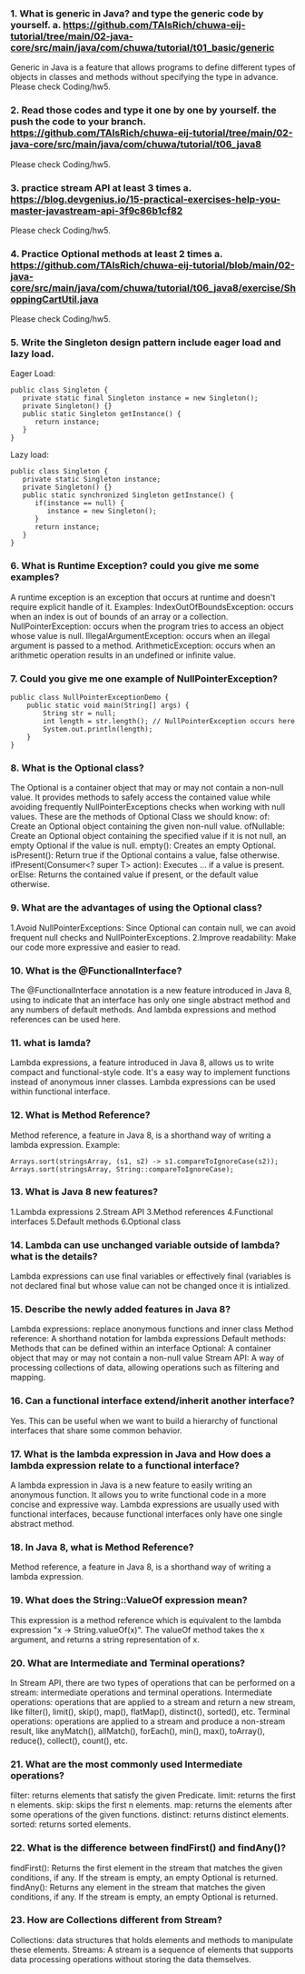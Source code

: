 ### 1. What is generic in Java? and type the generic code by yourself. a. https://github.com/TAIsRich/chuwa-eij-tutorial/tree/main/02-java-core/src/main/java/com/chuwa/tutorial/t01_basic/generic
Generic in Java is a feature that allows programs to define different types of objects in classes and methods without specifying the type in advance.
Please check Coding/hw5.

### 2. Read those codes and type it one by one by yourself. the push the code to your branch. https://github.com/TAIsRich/chuwa-eij-tutorial/tree/main/02-java-core/src/main/java/com/chuwa/tutorial/t06_java8
Please check Coding/hw5.

### 3. practice stream API at least 3 times a. https://blog.devgenius.io/15-practical-exercises-help-you-master-javastream-api-3f9c86b1cf82
Please check Coding/hw5.

### 4. Practice Optional methods at least 2 times a. https://github.com/TAIsRich/chuwa-eij-tutorial/blob/main/02-java-core/src/main/java/com/chuwa/tutorial/t06_java8/exercise/ShoppingCartUtil.java
Please check Coding/hw5.

### 5. Write the Singleton design pattern include eager load and lazy load.
Eager Load:
```
public class Singleton {
   private static final Singleton instance = new Singleton();  
   private Singleton() {}  
   public static Singleton getInstance() {
      return instance;
   }
}
```
Lazy load:
```
public class Singleton {
   private static Singleton instance;
   private Singleton() {}
   public static synchronized Singleton getInstance() {
      if(instance == null) {
         instance = new Singleton();
      }
      return instance;
   }
}
```

### 6. What is Runtime Exception? could you give me some examples?
A runtime exception is an exception that occurs at runtime and doesn't require explicit handle of it. Examples:
IndexOutOfBoundsException: occurs when an index is out of bounds of an array or a collection.
NullPointerException: occurs when the program tries to access an object whose value is null.
IllegalArgumentException: occurs when an illegal argument is passed to a method.
ArithmeticException: occurs when an arithmetic operation results in an undefined or infinite value.

### 7. Could you give me one example of NullPointerException?
```
public class NullPointerExceptionDemo {
    public static void main(String[] args) {
        String str = null;
        int length = str.length(); // NullPointerException occurs here
        System.out.println(length);
    }
}
```

### 8. What is the Optional class?
The Optional is a container object that may or may not contain a non-null value. It provides methods to safely access the contained value while avoiding frequently NullPointerExceptions checks when working with null values. These are the methods of Optional Class we should know:
of: Create an Optional object containing the given non-null value.
ofNullable: Create an Optional object containing the specified value if it is not null, an empty Optional if the value is null.
empty(): Creates an empty Optional.
isPresent(): Return true if the Optional contains a value, false otherwise.
ifPresent(Consumer<? super T> action): Executes ... if a value is present.
orElse: Returns the contained value if present, or the default value otherwise.

### 9. What are the advantages of using the Optional class?
1.Avoid NullPointerExceptions: Since Optional can contain null, we can avoid frequent null checks and NullPointerExceptions.
2.Improve readability: Make our code more expressive and easier to read.

### 10. What is the @FunctionalInterface?
The @FunctionalInterface annotation is a new feature introduced in Java 8, using to indicate that an interface has only one single abstract method and any numbers of default methods. And lambda expressions and method references can be used here.

### 11. what is lamda?
Lambda expressions, a feature introduced in Java 8, allows us to write compact and functional-style code. It's a easy way to implement functions instead of anonymous inner classes. Lambda expressions can be used within functional interface.

### 12. What is Method Reference?
Method reference, a feature in Java 8, is a shorthand way of writing a lambda expression.
Example:
```
Arrays.sort(stringsArray, (s1, s2) -> s1.compareToIgnoreCase(s2));
Arrays.sort(stringsArray, String::compareToIgnoreCase);
```

### 13. What is Java 8 new features?
1.Lambda expressions
2.Stream API
3.Method references
4.Functional interfaces
5.Default methods
6.Optional class

### 14. Lambda can use unchanged variable outside of lambda? what is the details?
Lambda expressions can use final variables or effectively final (variables is not declared final but whose value can not be changed once it is intialized.

### 15. Describe the newly added features in Java 8?
Lambda expressions: replace anonymous functions and inner class
Method reference: A shorthand notation for lambda expressions
Default methods: Methods that can be defined within an interface
Optional: A container object that may or may not contain a non-null value
Stream API: A way of processing collections of data, allowing operations such as filtering and mapping.

### 16. Can a functional interface extend/inherit another interface?
Yes. This can be useful when we want to build a hierarchy of functional interfaces that share some common behavior. 

### 17. What is the lambda expression in Java and How does a lambda expression relate to a functional interface?
A lambda expression in Java is a new feature to easily writing an anonymous function. It allows you to write functional code in a more concise and expressive way. Lambda expressions are usually used with functional interfaces, because functional interfaces only have one single abstract method.

### 18. In Java 8, what is Method Reference?
Method reference, a feature in Java 8, is a shorthand way of writing a lambda expression.

### 19. What does the String::ValueOf expression mean?
This expression is a method reference which is equivalent to the lambda expression "x -> String.valueOf(x)". The valueOf method takes the x argument, and returns a string representation of x.

### 20. What are Intermediate and Terminal operations?
In Stream API, there are two types of operations that can be performed on a stream: intermediate operations and terminal operations.
Intermediate operations: operations that are applied to a stream and return a new stream, like filter(), limit(), skip(), map(), flatMap(), distinct(), sorted(), etc.
Terminal operations: operations are applied to a stream and produce a non-stream result, like anyMatch(), allMatch(), forEach(), min(), max(), toArray(), reduce(), collect(), count(), etc.

### 21. What are the most commonly used Intermediate operations?
filter: returns elements that satisfy the given Predicate.
limit: returns the first n elements.
skip: skips the first n elements.
map: returns the elements after some operations of the given functions.
distinct: returns distinct elements.
sorted: returns sorted elements.

### 22. What is the difference between findFirst() and findAny()?
findFirst(): Returns the first element in the stream that matches the given conditions, if any. If the stream is empty, an empty Optional is returned.
findAny(): Returns any element in the stream that matches the given conditions, if any. If the stream is empty, an empty Optional is returned.

### 23. How are Collections different from Stream?
Collections: data structures that holds elements and methods to manipulate these elements. 
Streams: A stream is a sequence of elements that supports data processing operations without storing the data themselves. 
